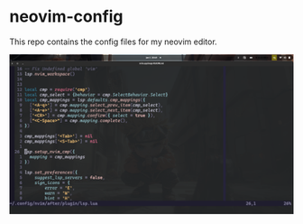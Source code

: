 # neovim-config
This repo contains the config files for my neovim editor.

![Screenshot](./screenshot.png)
